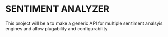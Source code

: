 # SENTIMENT ANALYZER

This project will be a to make a generic API for multiple sentiment analsyis engines and allow plugability and configurability
